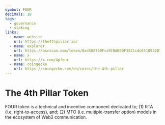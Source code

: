 ```yaml
---
symbol: FOUR
decimals: 18
tags:
  - governance
  - staking
links:
  - name: website
    url: https://the4thpillar.io/
  - name: explorer
    url: https://bscscan.com/token/0xd882739Fca9CBAE00F3821c4c65189E2D7e26147
  - name: x
    url: https://x.com/4pfour
  - name: coingecko
    url: https://coingecko.com/en/coins/the-4th-pillar
---
```


# The 4th Pillar Token

FOUR token is a technical and incentive component dedicated to; (1) RTA (i.e. right-to-access), and; (2) MTO (i.e. multiple-transfer option) models in the ecosystem of Web3 communication.
